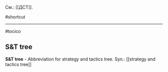 См.: [[ДСТ]].

#shortcut




<hr/>

#tocico

## S&T tree

<b>S&T tree</b> -  Abbreviation for strategy and tactics tree.
Syn.: [[strategy and tactics tree]]


